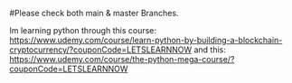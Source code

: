 #Please check both main & master Branches.




Im learning python through this course: https://www.udemy.com/course/learn-python-by-building-a-blockchain-cryptocurrency/?couponCode=LETSLEARNNOW
and this: https://www.udemy.com/course/the-python-mega-course/?couponCode=LETSLEARNNOW
